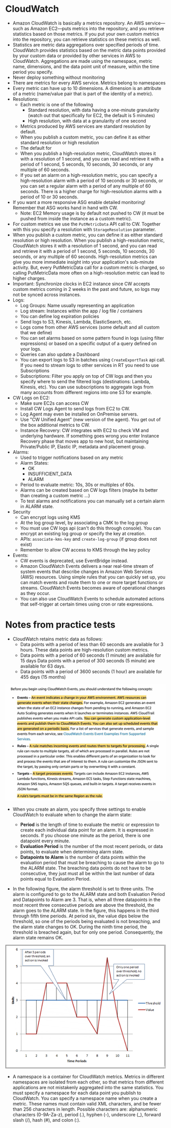 # CloudWatch

- Amazon CloudWatch is basically a metrics repository. An AWS service—such as Amazon EC2—puts metrics into the repository, and you retrieve statistics based on those metrics. If you put your own custom metrics into the repository, you can retrieve statistics on these metrics as well. 
- Statistics are metric data aggregations over specified periods of time. CloudWatch provides statistics based on the metric data points provided by your custom data or provided by other services in AWS to CloudWatch. Aggregations are made using the namespace, metric name, dimensions, and the data point unit of measure, within the time period you specify.
- Never deploy something without monitoring
- There are metrics for every AWS service. Metrics belong to namespaces
- Every metric can have up to 10 dimensions. A dimension is an attribute of a metric (name/value pair that is part of the identity of a metric). 
- Resolutions: 
    - Each metric is one of the following
        - Standard resolution, with data having a one-minute granularity (watch out that specifically for EC2, the default is 5 minutes)
        - High resolution, with data at a granularity of one second
    - Metrics produced by AWS services are standard resolution by default.
    - When you publish a custom metric, you can define it as either standard resolution or high resolution
    - The default for
    - When you publish a high-resolution metric, CloudWatch stores it with a resolution of 1 second, and you can read and retrieve it with a period of 1 second, 5 seconds, 10 seconds, 30 seconds, or any multiple of 60 seconds.
    - If you set an alarm on a high-resolution metric, you can specify a high-resolution alarm with a period of 10 seconds or 30 seconds, or you can set a regular alarm with a period of any multiple of 60 seconds. There is a higher charge for high-resolution alarms with a period of 10 or 30 seconds.
- If you want a more responsive ASG enable detailed monitoring! Remember that ASG works hand in hand with CW.
    - Note: EC2 Memory usage is by default not pushed to CW (it must be pushed from inside the instance as a custom metric).
- For custom metrics we use the `PutMetricData` API call to CW. Together with this you specify a resolution with `StorageResolution` parameter.
- When you publish a custom metric, you can define it as either standard resolution or high resolution. When you publish a high-resolution metric, CloudWatch stores it with a resolution of 1 second, and you can read and retrieve it with a period of 1 second, 5 seconds, 10 seconds, 30 seconds, or any multiple of 60 seconds. High-resolution metrics can give you more immediate insight into your application's sub-minute activity. But, every PutMetricData call for a custom metric is charged, so calling PutMetricData more often on a high-resolution metric can lead to higher charges.
- Important: Synchronize clocks in EC2 instance since CW accepts custom metrics coming in 2 weeks in the past and future, so logs may not be synced across instances.
- Logs:
    - Log Groups: Name usually representing an application
    - Log stream: Instances within the app / log file / containers
    - You can define log expiration policies
    - Send logs to S3, Kinesis, Lambda, ElasticSearch, etc.
    - Logs come from other AWS services (some default and all custom that we define)
    - You can set alarms based on some pattern found in logs (using filter expressions) or based on a specific output of a query defined on your logs.
    - Queries can also update a Dashboard
    - You can export logs to S3 in batches using `CreateExportTask` api call. If you need to stream logs to other services in RT you need to use Subscriptions
    - Subscriptions: Filter you apply on top of CW logs and then you specify where to send the filtered logs (destinations: Lambda, Kinesis, etc). You can use subscriptions to aggregate logs from many accounts from different regions into one S3 for example.
- CW Logs on EC2:
    - Make sure EC2s can access CW
    - Install CW Logs Agent to send logs from EC2 to CW.
    - Log Agent may even be installed on OnPremise servers.
    - Use "CW Unified Agent" (new version of the agent). You get out of the box additional metrics to CW.
    - Instance Recovery: CW integrates with EC2 to check VM and underlying hardware. If something goes wrong you enter Instance Recovery phase that moves app to new host, but maintaining Private/Public IP, Elastic IP, metadata and placement group.
- Alarms:
    - Used to trigger notifications based on any metric
    - Alarm States:
        - OK
        - INSUFFICIENT_DATA
        - ALARM
    - Period to evaluate metric: 10s, 30s or multiples of 60s.
    - Alarms can be created based on CW logs filters (maybe its better than creating a custom metric ...)
    - To test alarms and notifications you can manually set a certain alarm in ALARM state.
- Security
    - Can encrypt logs using KMS
    - At the log group level, by associating a CMK to the log group
    - You must use CW logs api (can't do this through console). You can encrypt an existing log group or specify the key at creation.
    - APIs: `associate-kms-key` and `create-log-group` (if group does not exist)
    - Remember to allow CW access to KMS through the key policy
- Events:
    - CW events is deprecated, use EventBridge instead.
    - Amazon CloudWatch Events delivers a near real-time stream of system events that describe changes in Amazon Web Services (AWS) resources. Using simple rules that you can quickly set up, you can match events and route them to one or more target functions or streams. CloudWatch Events becomes aware of operational changes as they occur.
    - You can also use CloudWatch Events to schedule automated actions that self-trigger at certain times using cron or rate expressions.


# Notes from practice tests
- CloudWatch retains metric data as follows:
    - Data points with a period of less than 60 seconds are available for 3 hours. These data points are high-resolution custom metrics.
    - Data points with a period of 60 seconds (1 minute) are available for 15 days Data points with a period of 300 seconds (5 minute) are available for 63 days.
    - Data points with a period of 3600 seconds (1 hour) are available for 455 days (15 months)

![CW Concepts](../../media/cw-concepts.jpg)

- When you create an alarm, you specify three settings to enable CloudWatch to evaluate when to change the alarm state:
    - **Period** is the length of time to evaluate the metric or expression to create each individual data point for an alarm. It is expressed in seconds. If you choose one minute as the period, there is one datapoint every minute.
    - **Evaluation Period** is the number of the most recent periods, or data points, to evaluate when determining alarm state.
    - **Datapoints to Alarm** is the number of data points within the evaluation period that must be breaching to cause the alarm to go to the ALARM state. The breaching data points do not have to be consecutive, they just must all be within the last number of data points equal to Evaluation Period.

- In the following figure, the alarm threshold is set to three units. The alarm is configured to go to the ALARM state and both Evaluation Period and Datapoints to Alarm are 3. That is, when all three datapoints in the most recent three consecutive periods are above the threshold, the alarm goes to the ALARM state. In the figure, this happens in the third through fifth time periods. At period six, the value dips below the threshold, so one of the periods being evaluated is not breaching, and the alarm state changes to OK. During the ninth time period, the threshold is breached again, but for only one period. Consequently, the alarm state remains OK.

![CW Alarms](../../media/cw-alarms.png)

- A namespace is a container for CloudWatch metrics. Metrics in different namespaces are isolated from each other, so that metrics from different applications are not mistakenly aggregated into the same statistics.  You must specify a namespace for each data point you publish to CloudWatch. You can specify a namespace name when you create a metric. These names must contain valid XML characters, and be fewer than 256 characters in length. Possible characters are: alphanumeric characters (0-9A-Za-z), period (.), hyphen (-), underscore (_), forward slash (/), hash (#), and colon (:).